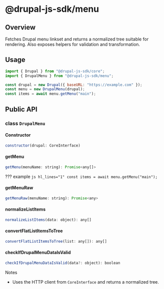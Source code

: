 # @drupal-js-sdk/menu

## Overview

Fetches Drupal menu linkset and returns a normalized tree suitable for rendering. Also exposes helpers for validation and transformation.

## Usage

```js hl_lines="4-5 6"
import { Drupal } from "@drupal-js-sdk/core";
import { DrupalMenu } from "@drupal-js-sdk/menu";

const drupal = new Drupal({ baseURL: "https://example.com" });
const menu = new DrupalMenu(drupal);
const items = await menu.getMenu("main");
```

## Public API

### class `DrupalMenu`

#### Constructor

```js title=""
constructor(drupal: CoreInterface)
```

#### getMenu

```js title=""
getMenu(menuName: string): Promise<any[]>
```
??? example
    ```js hl_lines="1"
    const items = await menu.getMenu("main");
    ```

#### getMenuRaw

```js title=""
getMenuRaw(menuName: string): Promise<any>
```

#### normalizeListItems

```js title=""
normalizeListItems(data: object): any[]
```

#### convertFlatListItemsToTree

```js title=""
convertFlatListItemsToTree(list: any[]): any[]
```

#### checkIfDrupalMenuDataIsValid

```js title=""
checkIfDrupalMenuDataIsValid(data?: object): boolean
```

Notes

- Uses the HTTP client from `CoreInterface` and returns a normalized tree.
